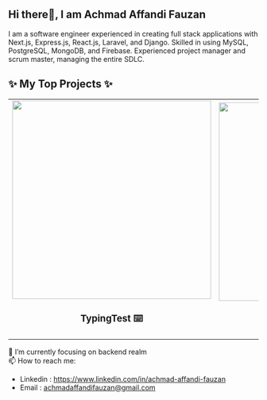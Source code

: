 ## Hi there👋, I am Achmad Affandi Fauzan 
I am a software engineer experienced in creating full stack applications with Next.js, Express.js, React.js, Laravel,
and Django. Skilled in using MySQL, PostgreSQL, MongoDB, and Firebase. Experienced project manager and
scrum master, managing the entire SDLC.

## ✨ My Top Projects ✨

<table>
  <tr>
    <td width="50%" align="center">
      <a target="_blank" href="https://type.affandif.com/">
        <img src="https://www.affandif.com/projects/typingtest_animate.webp" width="400px"/>
      </a>
      <h3>TypingTest ⌨️</h3>
    </td>
    <td width="50%" align="center">
      <a target="_blank" href="https://github.com/capstone-bangkidss">
        <img src="https://www.affandif.com/projects/scholarseeks.webp" width="400px"/>
      </a>
      <h3>ScholarSeeks 📝</h3>
    </td>
  </tr>
</table>

🌱 I’m currently focusing on backend realm
<br/>
📫 How to reach me:
- Linkedin : https://www.linkedin.com/in/achmad-affandi-fauzan
- Email : achmadaffandifauzan@gmail.com
<!--
**achmadaffandifauzan/achmadaffandifauzan** is a ✨ _special_ ✨ repository because its `README.md` (this file) appears on your GitHub profile.

Here are some ideas to get you started:

- 🔭 I’m currently working on ...
- 🌱 I’m currently learning ...
- 👯 I’m looking to collaborate on ...
- 🤔 I’m looking for help with ...
- 💬 Ask me about ...
- 📫 How to reach me: ...
- 😄 Pronouns: ...
- ⚡ Fun fact: ...
-->
